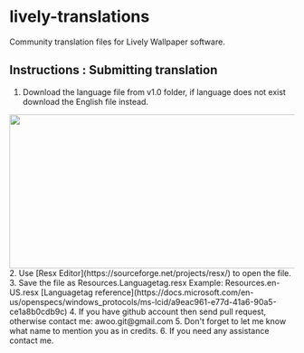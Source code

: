 # lively-translations
Community translation files for Lively Wallpaper software.
## Instructions : Submitting translation
 1. Download the language file from v1.0 folder, if language does not exist download the English file instead.
 <img src="/Docks/file_download.png" width="900" height="272"/>
 2. Use [Resx Editor](https://sourceforge.net/projects/resx/) to open the file.
 3. Save the file as Resources.Languagetag.resx 
 Example: Resources.en-US.resx
 [Languagetag reference](https://docs.microsoft.com/en-us/openspecs/windows_protocols/ms-lcid/a9eac961-e77d-41a6-90a5-ce1a8b0cdb9c)
 4. If you have github account then send pull request, otherwise contact me: awoo.git@gmail.com
 5. Don't forget to let me know what name to mention you as in credits.
 6. If you need any assistance contact me.
